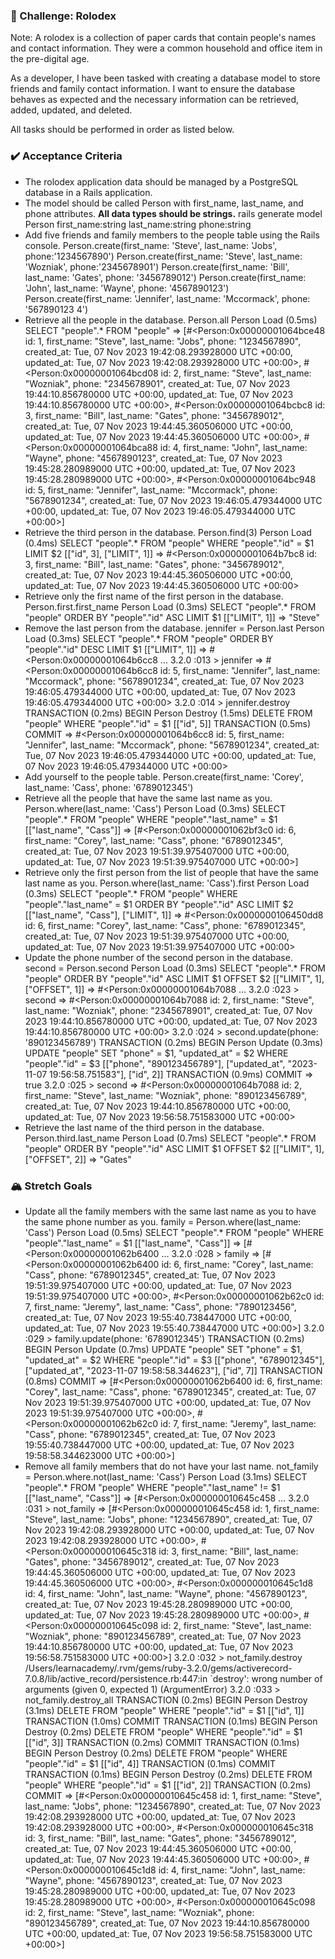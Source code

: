 ### 📇 Challenge: Rolodex

Note: A rolodex is a collection of paper cards that contain people's names and contact information. They were a common household and office item in the pre-digital age.

As a developer, I have been tasked with creating a database model to store friends and family contact information. I want to ensure the database behaves as expected and the necessary information can be retrieved, added, updated, and deleted.

All tasks should be performed in order as listed below.

### ✔️ Acceptance Criteria

- The rolodex application data should be managed by a PostgreSQL database in a Rails application.
- The model should be called Person with first_name, last_name, and phone attributes. **All data types should be strings.**
rails generate model Person first_name:string last_name:string phone:string
- Add five friends and family members to the people table using the Rails console.
Person.create(first_name: 'Steve', last_name: 'Jobs', phone:'1234567890')
Person.create(first_name: 'Steve', last_name: 'Wozniak', phone:'2345678901')
Person.create(first_name: 'Bill', last_name: 'Gates', phone: '3456789012')
Person.create(first_name: 'John', last_name: 'Wayne', phone: '4567890123')
Person.create(first_name: 'Jennifer', last_name: 'Mccormack', phone: '567890123
4')
- Retrieve all the people in the database.
Person.all
  Person Load (0.5ms)  SELECT "people".* FROM "people"
 => 
[#<Person:0x00000001064bce48
  id: 1,
  first_name: "Steve",
  last_name: "Jobs",
  phone: "1234567890",
  created_at: Tue, 07 Nov 2023 19:42:08.293928000 UTC +00:00,
  updated_at: Tue, 07 Nov 2023 19:42:08.293928000 UTC +00:00>,
 #<Person:0x00000001064bcd08
  id: 2,
  first_name: "Steve",
  last_name: "Wozniak",
  phone: "2345678901",
  created_at: Tue, 07 Nov 2023 19:44:10.856780000 UTC +00:00,
  updated_at: Tue, 07 Nov 2023 19:44:10.856780000 UTC +00:00>,
 #<Person:0x00000001064bcbc8
  id: 3,
  first_name: "Bill",
  last_name: "Gates",
  phone: "3456789012",
  created_at: Tue, 07 Nov 2023 19:44:45.360506000 UTC +00:00,
  updated_at: Tue, 07 Nov 2023 19:44:45.360506000 UTC +00:00>,
 #<Person:0x00000001064bca88
  id: 4,
  first_name: "John",
  last_name: "Wayne",
  phone: "4567890123",
  created_at: Tue, 07 Nov 2023 19:45:28.280989000 UTC +00:00,
  updated_at: Tue, 07 Nov 2023 19:45:28.280989000 UTC +00:00>,
 #<Person:0x00000001064bc948
  id: 5,
  first_name: "Jennifer",
  last_name: "Mccormack",
  phone: "5678901234",
  created_at: Tue, 07 Nov 2023 19:46:05.479344000 UTC +00:00,
  updated_at: Tue, 07 Nov 2023 19:46:05.479344000 UTC +00:00>] 
- Retrieve the third person in the database.
Person.find(3)
  Person Load (0.4ms)  SELECT "people".* FROM "people" WHERE "people"."id" = $1 LIMIT $2  [["id", 3], ["LIMIT", 1]]
 => 
#<Person:0x00000001064b7bc8
 id: 3,
 first_name: "Bill",
 last_name: "Gates",
 phone: "3456789012",
 created_at: Tue, 07 Nov 2023 19:44:45.360506000 UTC +00:00,
 updated_at: Tue, 07 Nov 2023 19:44:45.360506000 UTC +00:00> 
- Retrieve only the first name of the first person in the database.
Person.first.first_name
  Person Load (0.3ms)  SELECT "people".* FROM "people" ORDER BY "people"."id" ASC LIMIT $1  [["LIMIT", 1]]
 => "Steve" 
- Remove the last person from the database.
jennifer = Person.last
  Person Load (0.3ms)  SELECT "people".* FROM "people" ORDER BY "people"."id" DESC LIMIT $1  [["LIMIT", 1]]
 => 
#<Person:0x00000001064b6cc8
... 
3.2.0 :013 > jennifer
 => 
#<Person:0x00000001064b6cc8
 id: 5,
 first_name: "Jennifer",
 last_name: "Mccormack",
 phone: "5678901234",
 created_at: Tue, 07 Nov 2023 19:46:05.479344000 UTC +00:00,
 updated_at: Tue, 07 Nov 2023 19:46:05.479344000 UTC +00:00> 
3.2.0 :014 > jennifer.destroy
  TRANSACTION (0.2ms)  BEGIN
  Person Destroy (1.5ms)  DELETE FROM "people" WHERE "people"."id" = $1  [["id", 5]]
  TRANSACTION (0.5ms)  COMMIT
 => 
#<Person:0x00000001064b6cc8
 id: 5,
 first_name: "Jennifer",
 last_name: "Mccormack",
 phone: "5678901234",
 created_at: Tue, 07 Nov 2023 19:46:05.479344000 UTC +00:00,
 updated_at: Tue, 07 Nov 2023 19:46:05.479344000 UTC +00:00> 
- Add yourself to the people table.
Person.create(first_name: 'Corey', last_name: 'Cass', phone: '6789012345')
- Retrieve all the people that have the same last name as you.
Person.where(last_name: 'Cass')
  Person Load (0.3ms)  SELECT "people".* FROM "people" WHERE "people"."last_name" = $1  [["last_name", "Cass"]]
 => 
[#<Person:0x00000001062bf3c0
  id: 6,
  first_name: "Corey",
  last_name: "Cass",
  phone: "6789012345",
  created_at: Tue, 07 Nov 2023 19:51:39.975407000 UTC +00:00,
  updated_at: Tue, 07 Nov 2023 19:51:39.975407000 UTC +00:00>] 
- Retrieve only the first person from the list of people that have the same last name as you.
Person.where(last_name: 'Cass').first
  Person Load (0.3ms)  SELECT "people".* FROM "people" WHERE "people"."last_name" = $1 ORDER BY "people"."id" ASC LIMIT $2  [["last_name", "Cass"], ["LIMIT", 1]]
 => 
#<Person:0x0000000106450dd8
 id: 6,
 first_name: "Corey",
 last_name: "Cass",
 phone: "6789012345",
 created_at: Tue, 07 Nov 2023 19:51:39.975407000 UTC +00:00,
 updated_at: Tue, 07 Nov 2023 19:51:39.975407000 UTC +00:00> 
- Update the phone number of the second person in the database.
second = Person.second
  Person Load (0.3ms)  SELECT "people".* FROM "people" ORDER BY "people"."id" ASC LIMIT $1 OFFSET $2  [["LIMIT", 1], ["OFFSET", 1]]
 => 
#<Person:0x00000001064b7088
... 
3.2.0 :023 > second
 => 
#<Person:0x00000001064b7088
 id: 2,
 first_name: "Steve",
 last_name: "Wozniak",
 phone: "2345678901",
 created_at: Tue, 07 Nov 2023 19:44:10.856780000 UTC +00:00,
 updated_at: Tue, 07 Nov 2023 19:44:10.856780000 UTC +00:00> 
3.2.0 :024 > second.update(phone: '890123456789')
  TRANSACTION (0.2ms)  BEGIN
  Person Update (0.3ms)  UPDATE "people" SET "phone" = $1, "updated_at" = $2 WHERE "people"."id" = $3  [["phone", "890123456789"], ["updated_at", "2023-11-07 19:56:58.751583"], ["id", 2]]
  TRANSACTION (0.9ms)  COMMIT
 => true 
3.2.0 :025 > second
 => 
#<Person:0x00000001064b7088
 id: 2,
 first_name: "Steve",
 last_name: "Wozniak",
 phone: "890123456789",
 created_at: Tue, 07 Nov 2023 19:44:10.856780000 UTC +00:00,
 updated_at: Tue, 07 Nov 2023 19:56:58.751583000 UTC +00:00> 
- Retrieve the last name of the third person in the database.
Person.third.last_name
  Person Load (0.7ms)  SELECT "people".* FROM "people" ORDER BY "people"."id" ASC LIMIT $1 OFFSET $2  [["LIMIT", 1], ["OFFSET", 2]]
 => "Gates" 


### 🏔 Stretch Goals

- Update all the family members with the same last name as you to have the same phone number as you.
family = Person.where(last_name: 'Cass')
  Person Load (0.5ms)  SELECT "people".* FROM "people" WHERE "people"."last_name" = $1  [["last_name", "Cass"]]
 => 
[#<Person:0x00000001062b6400
... 
3.2.0 :028 > family
 => 
[#<Person:0x00000001062b6400
  id: 6,
  first_name: "Corey",
  last_name: "Cass",
  phone: "6789012345",
  created_at: Tue, 07 Nov 2023 19:51:39.975407000 UTC +00:00,
  updated_at: Tue, 07 Nov 2023 19:51:39.975407000 UTC +00:00>,
 #<Person:0x00000001062b62c0
  id: 7,
  first_name: "Jeremy",
  last_name: "Cass",
  phone: "7890123456",
  created_at: Tue, 07 Nov 2023 19:55:40.738447000 UTC +00:00,
  updated_at: Tue, 07 Nov 2023 19:55:40.738447000 UTC +00:00>] 
3.2.0 :029 > family.update(phone: '6789012345')
  TRANSACTION (0.2ms)  BEGIN
  Person Update (0.7ms)  UPDATE "people" SET "phone" = $1, "updated_at" = $2 WHERE "people"."id" = $3  [["phone", "6789012345"], ["updated_at", "2023-11-07 19:58:58.344623"], ["id", 7]]
  TRANSACTION (0.8ms)  COMMIT
 => 
[#<Person:0x00000001062b6400
  id: 6,
  first_name: "Corey",
  last_name: "Cass",
  phone: "6789012345",
  created_at: Tue, 07 Nov 2023 19:51:39.975407000 UTC +00:00,
  updated_at: Tue, 07 Nov 2023 19:51:39.975407000 UTC +00:00>,
 #<Person:0x00000001062b62c0
  id: 7,
  first_name: "Jeremy",
  last_name: "Cass",
  phone: "6789012345",
  created_at: Tue, 07 Nov 2023 19:55:40.738447000 UTC +00:00,
  updated_at: Tue, 07 Nov 2023 19:58:58.344623000 UTC +00:00>] 
- Remove all family members that do not have your last name.
not_family = Person.where.not(last_name: 'Cass')
  Person Load (3.1ms)  SELECT "people".* FROM "people" WHERE "people"."last_name" != $1  [["last_name", "Cass"]]
 => 
[#<Person:0x000000010645c458
... 
3.2.0 :031 > not_family
 => 
[#<Person:0x000000010645c458
  id: 1,
  first_name: "Steve",
  last_name: "Jobs",
  phone: "1234567890",
  created_at: Tue, 07 Nov 2023 19:42:08.293928000 UTC +00:00,
  updated_at: Tue, 07 Nov 2023 19:42:08.293928000 UTC +00:00>,
 #<Person:0x000000010645c318
  id: 3,
  first_name: "Bill",
  last_name: "Gates",
  phone: "3456789012",
  created_at: Tue, 07 Nov 2023 19:44:45.360506000 UTC +00:00,
  updated_at: Tue, 07 Nov 2023 19:44:45.360506000 UTC +00:00>,
 #<Person:0x000000010645c1d8
  id: 4,
  first_name: "John",
  last_name: "Wayne",
  phone: "4567890123",
  created_at: Tue, 07 Nov 2023 19:45:28.280989000 UTC +00:00,
  updated_at: Tue, 07 Nov 2023 19:45:28.280989000 UTC +00:00>,
 #<Person:0x000000010645c098
  id: 2,
  first_name: "Steve",
  last_name: "Wozniak",
  phone: "890123456789",
  created_at: Tue, 07 Nov 2023 19:44:10.856780000 UTC +00:00,
  updated_at: Tue, 07 Nov 2023 19:56:58.751583000 UTC +00:00>] 
3.2.0 :032 > not_family.destroy
/Users/learnacademy/.rvm/gems/ruby-3.2.0/gems/activerecord-7.0.8/lib/active_record/persistence.rb:447:in `destroy': wrong number of arguments (given 0, expected 1) (ArgumentError)
3.2.0 :033 > not_family.destroy_all
  TRANSACTION (0.2ms)  BEGIN
  Person Destroy (3.1ms)  DELETE FROM "people" WHERE "people"."id" = $1  [["id", 1]]
  TRANSACTION (1.0ms)  COMMIT
  TRANSACTION (0.1ms)  BEGIN
  Person Destroy (0.2ms)  DELETE FROM "people" WHERE "people"."id" = $1  [["id", 3]]
  TRANSACTION (0.2ms)  COMMIT
  TRANSACTION (0.1ms)  BEGIN
  Person Destroy (0.2ms)  DELETE FROM "people" WHERE "people"."id" = $1  [["id", 4]]
  TRANSACTION (0.1ms)  COMMIT
  TRANSACTION (0.1ms)  BEGIN
  Person Destroy (0.2ms)  DELETE FROM "people" WHERE "people"."id" = $1  [["id", 2]]
  TRANSACTION (0.2ms)  COMMIT
 => 
[#<Person:0x000000010645c458
  id: 1,
  first_name: "Steve",
  last_name: "Jobs",
  phone: "1234567890",
  created_at: Tue, 07 Nov 2023 19:42:08.293928000 UTC +00:00,
  updated_at: Tue, 07 Nov 2023 19:42:08.293928000 UTC +00:00>,
 #<Person:0x000000010645c318
  id: 3,
  first_name: "Bill",
  last_name: "Gates",
  phone: "3456789012",
  created_at: Tue, 07 Nov 2023 19:44:45.360506000 UTC +00:00,
  updated_at: Tue, 07 Nov 2023 19:44:45.360506000 UTC +00:00>,
 #<Person:0x000000010645c1d8
  id: 4,
  first_name: "John",
  last_name: "Wayne",
  phone: "4567890123",
  created_at: Tue, 07 Nov 2023 19:45:28.280989000 UTC +00:00,
  updated_at: Tue, 07 Nov 2023 19:45:28.280989000 UTC +00:00>,
 #<Person:0x000000010645c098
  id: 2,
  first_name: "Steve",
  last_name: "Wozniak",
  phone: "890123456789",
  created_at: Tue, 07 Nov 2023 19:44:10.856780000 UTC +00:00,
  updated_at: Tue, 07 Nov 2023 19:56:58.751583000 UTC +00:00>] 